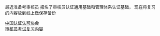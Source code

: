 


最近准备考审核员 报名了审核员认证通用基础和管理体系认证基础， 
现在将复习的内容放到线上做保存备份

 
[中国认证认可协会](http://www.ccaa.org.cn/)  
[审核员考试复习内容](https://nice-lemongrass-f15.notion.site/b487d71013194595a39440ed8ce506b8)

